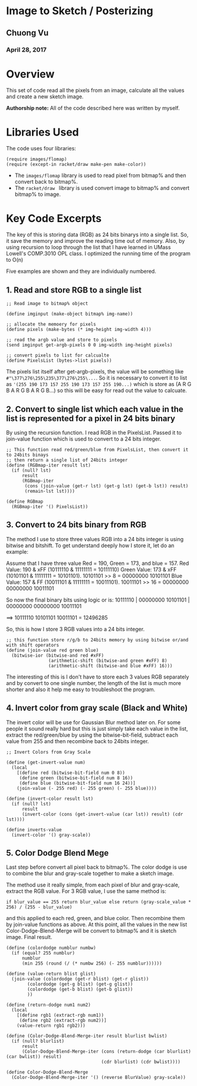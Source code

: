 # Image to Sketch / Posterizing

## Chuong Vu
### April 28, 2017

# Overview

This set of code read all the pixels from an image, calculate all the values and create a new sketch image.

**Authorship note:** All of the code described here was written by myself.

# Libraries Used
The code uses four libraries:

```racket
(require images/flomap)
(require (except-in racket/draw make-pen make-color))
```

* The ```images/flomap``` library is used to read pixel from bitmap% and then convert back to bitmap%.
* The ```racket/draw ``` library is used convert image to bitmap% and convert bitmap% to image.

# Key Code Excerpts

The key of this is storing data (RGB) as 24 bits binarys into a single list. So, it save the memory and improve the reading time out of memory. Also, by using recursion to loop through the list that I have learned in UMass Lowell's COMP.3010 OPL class. I optimized the running time of the program to O(n) 


Five examples are shown and they are individually numbered. 

## 1. Read and store RGB to a single list

```racket
;; Read image to bitmap% object

(define imginput (make-object bitmap% img-name))

;; allocate the memoery for pixels
(define pixels (make-bytes (* img-height img-width 4)))

;; read the argb value and store to pixels
(send imginput get-argb-pixels 0 0 img-width img-height pixels)

;; convert pixels to list for calcualte
(define PixelsList (bytes->list pixels))
 ```

 The pixels list itself after get-argb-pixels, the value will be something like ``#"\377\276\255\235\377\276\255\...``. So it is necessary to convert it to list as ``'(255 190 173 157 255 190 173 157 255 190...)`` which is store as (A R G B A R G B A R G B...) so this will be easy for read out the value to calcuate.
 
## 2. Convert to single list which each value in the list is represented for a pixel in 24 bits binary

By using the recursion function. I read RGB in the PixelsList. Passed it to join-value function which is used to convert to a 24 bits integer.

```racket
;; This function read red/green/blue from PixelsList, then convert it to 24bits binays
;; then return a single list of 24bits integer
(define (RGBmap-iter result lst)
  (if (null? lst)
      result
      (RGBmap-iter
       (cons (join-value (get-r lst) (get-g lst) (get-b lst)) result)
       (remain-lst lst))))

(define RGBmap
  (RGBmap-iter '() PixelsList))
```


## 3. Convert to 24 bits binary from RGB

The method I use to store three values RGB into a 24 bits integer is using bitwise and bitshift. To get understand deeply how I store it, let do an example:

Assume that I have three value Red = 190, Green = 173, and blue = 157.
Red Value: 190 & xFF (10111110 & 11111111 = 10111110)
Green Value: 173 & xFF (10101101 & 11111111 = 10101101). 10101101 >> 8 = 00000000 10101101
Blue Value: 157 & FF (10011101 & 11111111 = 10011101). 10011101 >> 16 = 00000000 00000000 10011101

So now the final binary bits using logic or is: 
	10111110 
  | 00000000 10101101 
  | 00000000 00000000 10011101
  
==> 10111110 10101101 10011101 = 12496285

So, this is how I store 3 RGB values into a 24 bits integer.

```racket
;; this function store r/g/b to 24bits memory by using bitwise or/and with shift operators
(define (join-value red green blue)
  (bitwise-ior (bitwise-and red #xFF) 
				(arithmetic-shift (bitwise-and green #xFF) 8) 
				(arithmetic-shift (bitwise-and blue #xFF) 16)))
```

The interesting of this is I don't have to store each 3 values RGB separately and by convert to one single number, the length of the list is much more shorter and also it help me easy to troubleshoot the program.


## 4. Invert color from gray scale (Black and White)

The invert color will be use for Gaussian Blur method later on. For some people it sound really hard but this is just simply take each value in the list, extract the red/green/blue by using the bitwise-bit-field, subtract each value from 255 and then recombine back to 24bits integer.

```racket
;; Invert Colors from Gray Scale

(define (get-invert-value num)
  (local
    [(define red (bitwise-bit-field num 0 8))
     (define green (bitwise-bit-field num 8 16))
     (define blue (bitwise-bit-field num 16 24))]
    (join-value (- 255 red) (- 255 green) (- 255 blue))))

(define (invert-color result lst)
  (if (null? lst)
      result
      (invert-color (cons (get-invert-value (car lst)) result) (cdr lst))))

(define inverts-value
  (invert-color '() gray-scale))
```

## 5. Color Dodge Blend Mege

Last step before convert all pixel back to bitmap%. The color dodge is use to combine the blur and gray-scale together to make a sketch image.

The method use it really simple, from each pixel of blur and gray-scale, extract the RGB value. For 3 RGB value, I use the same method is:

``if blur_value == 255 return blur_value
else return (gray-scale_value * 256) / (255 - blur_value)``

and this applied to each red, green, and blue color. Then recombine them by join-value functions as above. At this point, all the values in the new list Color-Dodge-Blend-Merge will be convert to bitmap% and it is sketch image. Final result.

```racket
(define (colordodge numblur numbw)
  (if (equal? 255 numblur)
      numblur
      (min 255 (round (/ (* numbw 256) (- 255 numblur)))))) 

(define (value-return blist glist)
  (join-value (colordodge (get-r blist) (get-r glist))
        (colordodge (get-g blist) (get-g glist))
        (colordodge (get-b blist) (get-b glist))
        ))

(define (return-dodge num1 num2)
  (local
    [(define rgb1 (extract-rgb num1))
     (define rgb2 (extract-rgb num2))]
    (value-return rgb1 rgb2)))

(define (Color-Dodge-Blend-Merge-iter result blurlist bwlist)
  (if (null? blurlist)
      result
      (Color-Dodge-Blend-Merge-iter (cons (return-dodge (car blurlist) (car bwlist)) result)
                                    (cdr blurlist) (cdr bwlist))))

(define Color-Dodge-Blend-Merge
  (Color-Dodge-Blend-Merge-iter '() (reverse BlurValue) gray-scale))
```